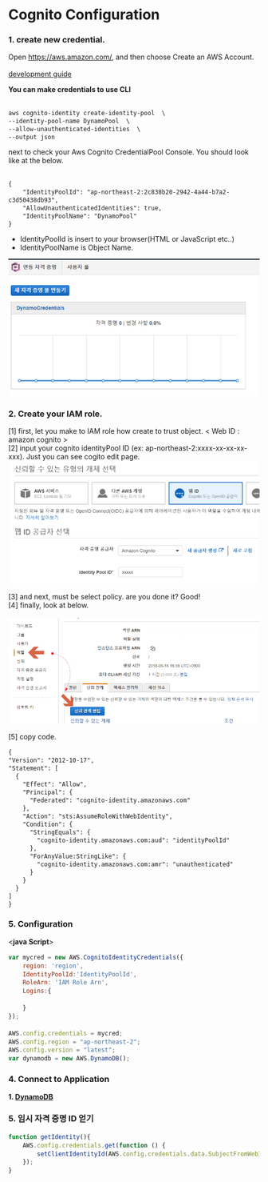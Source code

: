 # Cognito Configuration

### 1. create new credential.
Open https://aws.amazon.com/, and then choose Create an AWS Account.<br><br>
[development guide]

**You can make credentials to use CLI**

```

aws cognito-identity create-identity-pool  \
--identity-pool-name DynamoPool  \
--allow-unauthenticated-identities  \
--output json

```
next to check your Aws Cognito CredentialPool Console.
You should look like at the below.

```

{
    "IdentityPoolId": "ap-northeast-2:2c838b20-2942-4a44-b7a2-c3d50438db93",
    "AllowUnauthenticatedIdentities": true,
    "IdentityPoolName": "DynamoPool"
}

```

* IdentityPoolId is insert to your browser(HTML or JavaScript etc..)
* IdentityPoolName is Object Name.

![alt text](https://github.com/oryondark/-/blob/master/AWS_Cognito/%EC%BD%94%EA%B7%B8%EB%8B%88%ED%86%A0_%EC%9E%90%EA%B2%A9%EC%A6%9D%EB%AA%85%ED%92%80%EC%83%9D%EC%84%B1.png)

### 2. Create your IAM role.
  [1] first, let you make to IAM role how create to trust object. < Web ID : amazon cognito > <br>
  [2] input your cognito identityPool ID (ex: ap-northeast-2:xxxx-xx-xx-xx-xxx). Just you can see cogito edit page. <br>
  ![alt text](https://github.com/oryondark/-/blob/master/AWS_Cognito/IAM%EC%A0%95%EC%B1%85%EC%83%9D%EC%84%B1.png)
  
  [3] and next, must be select policy. are you done it? Good!<br>
  [4] finally, look at below.<br><br>
  ![alt text](https://github.com/oryondark/-/blob/master/AWS_Cognito/%EC%8B%A0%EB%A2%B0%EA%B4%80%EA%B3%84%ED%8E%B8%EC%A7%91.png)<br>
  
  [5] copy code.
  ```
  {
  "Version": "2012-10-17",
  "Statement": [
    {
      "Effect": "Allow",
      "Principal": {
        "Federated": "cognito-identity.amazonaws.com"
      },
      "Action": "sts:AssumeRoleWithWebIdentity",
      "Condition": {
        "StringEquals": {
          "cognito-identity.amazonaws.com:aud": "identityPoolId"
        },
        "ForAnyValue:StringLike": {
          "cognito-identity.amazonaws.com:amr": "unauthenticated"
        }
      }
    }
  ]
}
  ```

### 5. Configuration
\<**java Script**\>
```Javascript
var mycred = new AWS.CognitoIdentityCredentials({
	region: 'region',
	IdentityPoolId:'IdentityPoolId',
	RoleArn: 'IAM Role Arn',
	Logins:{

	}
});    

AWS.config.credentials = mycred;
AWS.config.region = "ap-northeast-2";
AWS.config.version = "latest";
var dynamodb = new AWS.DynamoDB();
```
  
### 4. Connect to Application <br>

  **1\. [DynamoDB]**
  

### 5. 임시 자격 증명 ID 얻기 <br>

```javascript
function getIdentity(){
	AWS.config.credentials.get(function () {
		setClientIdentityId(AWS.config.credentials.data.SubjectFromWebIdentityToken);
	});
}
```


[development guide]:https://aws.amazon.com/ko/cognito/getting-started/ "cognito page"
[DynamoDB]:https:// ""
